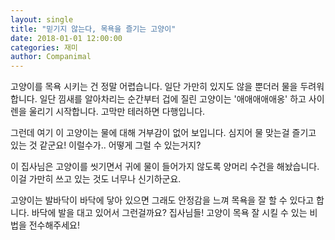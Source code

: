 ```yaml
---
layout: single
title: "믿기지 않는다, 목욕을 즐기는 고양이"
date: 2018-01-01 12:00:00
categories: 재미
author: Companimal
---
```


고양이를 목욕 시키는 건 정말 어렵습니다. 일단 가만히 있지도 않을 뿐더러 물을 두려워합니다. 일단 낌새를 알아차리는 순간부터 겁에 질린 고양이는 '애애애애애옹' 하고 사이렌을 울리기 시작합니다. 고막만 테러하면 다행입니다.

그런데 여기 이 고양이는 물에 대해 거부감이 없어 보입니다. 심지어 물 맞는걸 즐기고 있는 것 같군요! 이럴수가.. 어떻게 그럴 수 있는거지?

[](https://www.facebook.com/ILoveAnimals.Fanpage/videos/1701562490111088/)

이 집사님은 고양이를 씻기면서 귀에 물이 들어가지 않도록 양머리 수건을 해놨습니다. 이걸 가만히 쓰고 있는 것도 너무나 신기하군요.

고양이는 발바닥이 바닥에 닿아 있으면 그래도 안정감을 느껴 목욕을 잘 할 수 있다고 합니다. 바닥에 발을 대고 있어서 그런걸까요? 집사님들! 고양이 목욕 잘 시킬 수 있는 비법을 전수해주세요!

